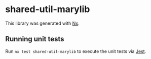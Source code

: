 # shared-util-marylib

This library was generated with [Nx](https://nx.dev).

## Running unit tests

Run `nx test shared-util-marylib` to execute the unit tests via [Jest](https://jestjs.io).

